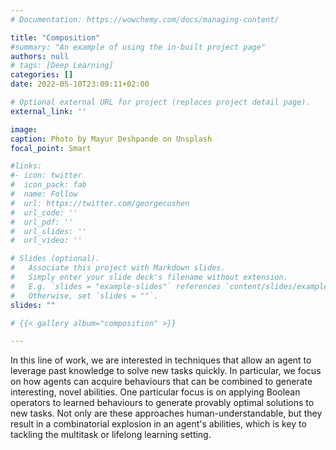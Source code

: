 ```yaml
---
# Documentation: https://wowchemy.com/docs/managing-content/

title: "Composition"
#summary: "An example of using the in-built project page"
authors: null
# tags: [Deep Learning]
categories: []
date: 2022-05-10T23:09:11+02:00

# Optional external URL for project (replaces project detail page).
external_link: ''

image:
caption: Photo by Mayur Deshpande on Unsplash
focal_point: Smart

#links:
#- icon: twitter
#  icon_pack: fab
#  name: Follow
#  url: https://twitter.com/georgecushen
#  url_code: ''
#  url_pdf: ''
#  url_slides: ''
#  url_video: ''

# Slides (optional).
#   Associate this project with Markdown slides.
#   Simply enter your slide deck's filename without extension.
#   E.g. `slides = "example-slides"` references `content/slides/example-slides.md`.
#   Otherwise, set `slides = ""`.
slides: ""

# {{< gallery album="composition" >}}

---
```


In this line of work, we are interested in techniques that allow an agent to leverage past knowledge to solve new tasks quickly. In particular, we focus on how agents can acquire behaviours that can be combined to generate interesting, novel abilities. One particular focus is on applying Boolean operators to learned behaviours to generate provably optimal solutions to new tasks. Not only are these approaches human-understandable, but they result in a combinatorial explosion in an agent's abilities, which is key to tackling the multitask or lifelong learning setting.

